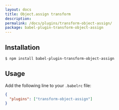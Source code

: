 ```yaml
---
layout: docs
title: Object.assign transform
description:
permalink: /docs/plugins/transform-object-assign/
package: babel-plugin-transform-object-assign
---
```


## Installation

```sh
$ npm install babel-plugin-transform-object-assign
```

## Usage

Add the following line to your `.babelrc` file:

```json
{
  "plugins": ["transform-object-assign"]
}
```

